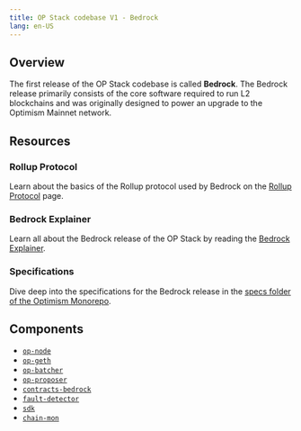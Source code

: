 ```yaml
---
title: OP Stack codebase V1 - Bedrock
lang: en-US
---
```


## Overview

The first release of the OP Stack codebase is called **Bedrock**.
The Bedrock release primarily consists of the core software required to run L2 blockchains and was originally designed to power an upgrade to the Optimism Mainnet network.

## Resources

### Rollup Protocol

Learn about the basics of the Rollup protocol used by Bedrock on the [Rollup Protocol](https://community.optimism.io/docs/protocol/2-rollup-protocol/) page.

### Bedrock Explainer

Learn all about the Bedrock release of the OP Stack by reading the [Bedrock Explainer](./explainer.md).

### Specifications

Dive deep into the specifications for the Bedrock release in the [specs folder of the Optimism Monorepo](https://github.com/ethereum-optimism/optimism/blob/d69cb12f6dcbe3d5355beca8997fbac611b7fe37/specs/README.md).

## Components

- [`op-node`](https://github.com/ethereum-optimism/optimism/tree/d69cb12f6dcbe3d5355beca8997fbac611b7fe37/op-node)
- [`op-geth`](https://github.com/ethereum-optimism/op-geth)
- [`op-batcher`](https://github.com/ethereum-optimism/optimism/tree/d69cb12f6dcbe3d5355beca8997fbac611b7fe37/op-batcher)
- [`op-proposer`](https://github.com/ethereum-optimism/optimism/tree/d69cb12f6dcbe3d5355beca8997fbac611b7fe37/op-proposer)
- [`contracts-bedrock`](https://github.com/ethereum-optimism/optimism/tree/d69cb12f6dcbe3d5355beca8997fbac611b7fe37/packages/contracts-bedrock)
- [`fault-detector`](https://github.com/ethereum-optimism/optimism/tree/d69cb12f6dcbe3d5355beca8997fbac611b7fe37/packages/fault-detector)
- [`sdk`](https://github.com/ethereum-optimism/optimism/tree/d69cb12f6dcbe3d5355beca8997fbac611b7fe37/packages/sdk)
- [`chain-mon`](https://github.com/ethereum-optimism/optimism/tree/d69cb12f6dcbe3d5355beca8997fbac611b7fe37/packages/chain-mon)
